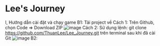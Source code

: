 # Lee's Journey

I, Hướng dẫn cài đặt và chạy game
  B1: Tải project về
    Cách 1: Trên Github, chọn Code => Download ZIP
    ![image](https://user-images.githubusercontent.com/100220743/169698748-5f7a8c92-6025-4a1a-badb-790e85227a61.png)
    Cách 2: Sử dụng lệnh: git clone https://github.com/ThuanLee/Lee_Journey.git trên terminal sau khi đã cài Git
    ![image](https://user-images.githubusercontent.com/100220743/169698809-0f7d58fa-2b52-4c34-9c44-8bf5ccc17257.png)
  B2: 
